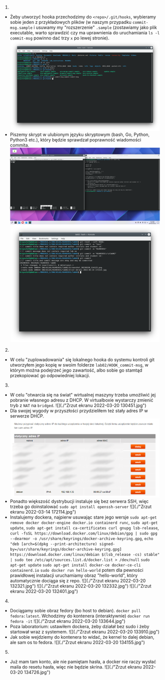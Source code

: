 1. 
  * Żeby utworzyć hooka przechodzimy do `<repo>/.git/hooks`, wybieramy sobie jeden z przykładowych plików (w naszym przypadku `commit-msg.sample` i usuwamy my "rozszerzenie" `.sample` (zostawiamy jako plik executable, warto sprawdzić czy ma uprawnienia do uruchamiania `ls -l commit-msg` powinno dać trzy `x` po lewej stronie).
  ![](./Screenshot_20220320_114123.png)
  * Piszemy skrypt w ulubionym języku skryptowym (bash, Go, Python, Python3 etc.), który będzie sprawdzał poprawność wiadomości commita. 
  ![](./Screenshot_20220320_125011.png)
  ![](./Screenshot_20220320_125106.png)
2. 
  * W celu "zuplowadowania" się lokalnego hooka do systemu kontroli git utworzyłem jego kopię w swoim folderze `lab02/HOOK_commit-msg`, w którym można podejrzeć jego zawartość, albo sobie go stamtąd przekopiować go odpowiedniej lokacji.
3. 
  * W celu "otwarcia się na świat" wirtualnej maszyny trzeba umożliwić jej pobranie własnego adresu z DHCP. W virtualboxie wystarczy zmienić tryb z `NAT` na `bridged`.
  ![](./"Zrzut ekranu 2022-03-20 130451.jpg")
  * Dla swojej wygody w przyszłości przydzieliłem też stały adres IP w serwerze DHCP.
  ![](./dhcp.png)
  * Ponadto większość dystrybucji instaluje się bez serwera SSH, więc trzeba go doinstalować `sudo apt install openssh-server`
  ![](./"Zrzut ekranu 2022-03-14 172114.jpg")
  * Instalujemy dockera, najpierw usuwając stare jego wersje `sudo apt-get remove docker docker-engine docker.io containerd runc`,
  `sudo apt-get update`,
  `sudo apt-get install ca-certificates curl gnupg lsb-release`,
  `curl -fsSL https://download.docker.com/linux/debian/gpg | sudo gpg --dearmor -o /usr/share/keyrings/docker-archive-keyring.gpg`,
  `echo "deb [arch=$(dpkg --print-architecture) signed-by=/usr/share/keyrings/docker-archive-keyring.gpg] https://download.docker.com/linux/debian $(lsb_release -cs) stable" | sudo tee /etc/apt/sources.list.d/docker.list > /dev/null`
  `sudo apt-get update`
  `sudo apt-get install docker-ce docker-ce-cli containerd.io`
  `sudo docker run hello-world`
  potem dla pewności prawidłowej instalacji uruchamiamy obraz "hello-world", który automatycznie dociąga się z repo.
  ![](./"Zrzut ekranu 2022-03-20 132321.jpg")
  ![](./"Zrzut ekranu 2022-03-20 132332.jpg")
  ![](./"Zrzut ekranu 2022-03-20 132401.jpg")
4. 
  * Dociągamy sobie obraz fedory (bo host to debian). `docker pull fedora:latest`. Wchodzimy do kontenera (interaktywnie) `docker run fedora -it`
  ![](./"Zrzut ekranu 2022-03-20 133644.jpg")
  * Poza laboratorium: ustawiłem dockera, żeby działał bez sudo i żeby startował wraz z systemem.
  ![](./"Zrzut ekranu 2022-03-20 133910.jpg")
  * Jak sobie wejdziemy do kontenera to widać, że kernel to dalej debian, ale sam os to fedora.
  ![](./"Zrzut ekranu 2022-03-20 134155.jpg")
5.
  * Już mam tam konto, ale nie pamiętam hasła, a docker nie raczy wysłać maila do resetu hasła, więc nie będzie skrina.
  ![](./"Zrzut ekranu 2022-03-20 134726.jpg")

